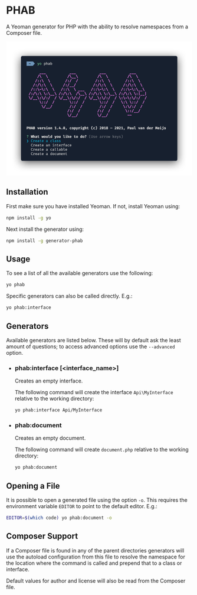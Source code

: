 # PHAB

A Yeoman generator for PHP with the ability to resolve namespaces from a Composer file.

![PHAB](./media/phab.png)

## Installation

First make sure you have installed Yeoman. If not, install Yeoman using:

```bash
npm install -g yo
```

Next install the generator using:

```bash
npm install -g generator-phab
```

## Usage

To see a list of all the available generators use the following:

```bash
yo phab
```

Specific generators can also be called directly. E.g.:

```bash
yo phab:interface
```

## Generators

Available generators are listed below. These will by default ask the least amount of questions; to access advanced options use the `--advanced` option.

* ### phab:interface [<interface_name>]

  Creates an empty interface.

  The following command will create the interface `Api\MyInterface` relative to the working directory:

  ```bash
  yo phab:interface Api/MyInterface
  ```

* ### phab:document

  Creates an empty document.

  The following command will create `document.php` relative to the working directory:

  ```bash
  yo phab:document
  ```

## Opening a File

It is possible to open a generated file using the option `-o`. This requires the environment variable `EDITOR` to point to the default editor. E.g.:

```bash
EDITOR=$(which code) yo phab:document -o
```

## Composer Support

If a Composer file is found in any of the parent directories generators will use the autoload configuration from this file to resolve the namespace for the location where the command is called and prepend that to a class or interface.

Default values for author and license will also be read from the Composer file.
